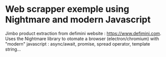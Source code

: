 # Web scrapper exemple using Nightmare and modern Javascript
Jimbo product extraction from defimini website : https://www.defimini.com.
Uses the Nightmare library to otomate a browser (electron/chromium) with "modern" javascript : async/await, promise, spread operator, template string...
